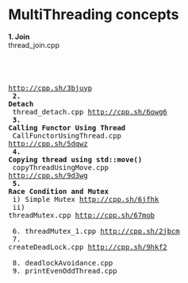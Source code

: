 # MultiThreading concepts

**1. Join** <br />
thread_join.cpp<pre><pre><pre><pre><pre>http://cpp.sh/3bjuyp <br />
**2. Detach** <br />
thread_detach.cpp                    http://cpp.sh/6owg6 <br />
**3. Calling Functor Using Thread** <br />
CallFunctorUsingThread.cpp           http://cpp.sh/5dqwz <br />
**4. Copying thread using std::move()** <br />
copyThreadUsingMove.cpp              http://cpp.sh/9d3wg <br />
**5. Race Condition and Mutex** <br />
i) Simple Mutex                      http://cpp.sh/6jfhk <br />
ii) threadMutex.cpp                  http://cpp.sh/67mob <br />
6. threadMutex_1.cpp                 http://cpp.sh/2jbcm <br />
7. createDeadLock.cpp                http://cpp.sh/9hkf2 <br />
8. deadlockAvoidance.cpp                <br />
9. printEvenOddThread.cpp <br />
